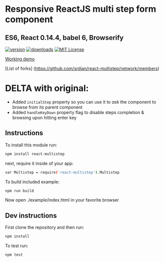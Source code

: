 # Responsive ReactJS multi step form component
## ES6, React 0.14.4, babel 6, Browserify

[![version](https://img.shields.io/npm/v/npm-install-loader.svg)](http://npm.im/react-multistep)
[![downloads](https://img.shields.io/npm/dm/npm-install-loader.svg)](http://npm-stat.com/charts.html?package=react-multistep)
[![MIT License](https://img.shields.io/npm/l/npm-install-loader.svg)](http://opensource.org/licenses/MIT)


[Working demo](https://dl.dropboxusercontent.com/u/51491957/multistep/index.html)

[List of forks] (https://github.com/srdjan/react-multistep/network/members)

# DELTA with original:

* Added `initialStep` property so you can use it to _ask_ the component to browse from its parent component
* Added `handleKeyDown` property flag to disable steps completion & browsing upon hitting enter key

## Instructions

To install this module run:
```sh
npm install react-multistep
```
next, require it inside of your app:
```sh
var Multistep = require('react-multistep').Multistep
```

To build included example:
```sh
npm run build
```
Now open ./example/index.html in your favorite browser


## Dev instructions

First clone the repository and then run:
```sh
npm install
```

To test run:
```sh
npm test
```
